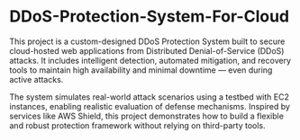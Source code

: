 # DDoS-Protection-System-For-Cloud

This project is a custom-designed DDoS Protection System built to secure cloud-hosted web applications from Distributed Denial-of-Service (DDoS) attacks. It includes intelligent detection, automated mitigation, and recovery tools to maintain high availability and minimal downtime — even during active attacks.

The system simulates real-world attack scenarios using a testbed with EC2 instances, enabling realistic evaluation of defense mechanisms. Inspired by services like AWS Shield, this project demonstrates how to build a flexible and robust protection framework without relying on third-party tools.

